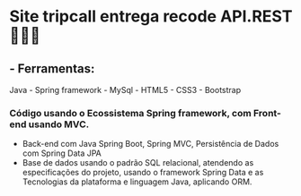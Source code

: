 # Site tripcall entrega recode API.REST🚀🍵🍃

## - Ferramentas:

Java - Spring framework - MySql - HTML5 - CSS3 - Bootstrap 

### Código usando o Ecossistema Spring framework, com Front-end usando MVC.

- Back-end com Java Spring Boot, Spring MVC, Persistência de Dados com Spring Data JPA 
- Base de dados usando o padrão SQL relacional, atendendo as especificações do projeto, usando o framework Spring Data e as Tecnologias da plataforma e linguagem Java,     aplicando ORM.
